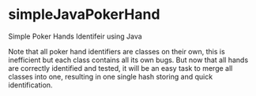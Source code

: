 # simpleJavaPokerHand
Simple Poker Hands Identifeir using Java

Note that all poker hand identifiers are classes on their own, this is inefficient but each class contains all its own bugs.
But now that all hands are correctly identified and tested, it will be an easy task to merge all classes into one, resulting in one single hash storing and quick identification.
